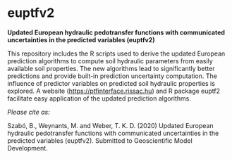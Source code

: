 # euptfv2
**Updated European hydraulic pedotransfer functions with communicated uncertainties in the predicted variables (euptfv2)**

This repository includes the R scripts used to derive the updated European prediction algorithms to compute soil hydraulic parameters from easily available soil properties. The new algorithms lead to significantly better predictions and provide built-in prediction uncertainty computation. The influence of predictor variables on predicted soil hydraulic properties is explored.
A website (https://ptfinterface.rissac.hu) and R package euptf2 facilitate easy application of the updated prediction algorithms.


*Please cite as:*

Szabó, B., Weynants, M. and Weber, T. K. D. (2020) Updated European hydraulic pedotransfer functions with communicated uncertainties in the predicted variables (euptfv2). Submitted to Geoscientific Model Development.
